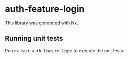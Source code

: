 # auth-feature-login

This library was generated with [Nx](https://nx.dev).

## Running unit tests

Run `nx test auth-feature-login` to execute the unit tests.
